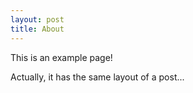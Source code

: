 ```yaml
---
layout: post
title: About
---
```


This is an example page!

Actually, it has the same layout of a post...